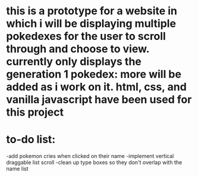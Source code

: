 # this is a prototype for a website in which i will be displaying multiple pokedexes for the user to scroll through and choose to view. currently only displays the generation 1 pokedex: more will be added as i work on it. html, css, and vanilla javascript have been used for this project

# to-do list: 
  -add pokemon cries when clicked on their name
  -implement vertical draggable list scroll
  -clean up type boxes so they don't overlap with the name list
